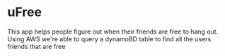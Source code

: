 # uFree
This app helps people figure out when their friends are free to hang out. Using AWS we're able to query a dynamoBD table to find all the users friends that are free
